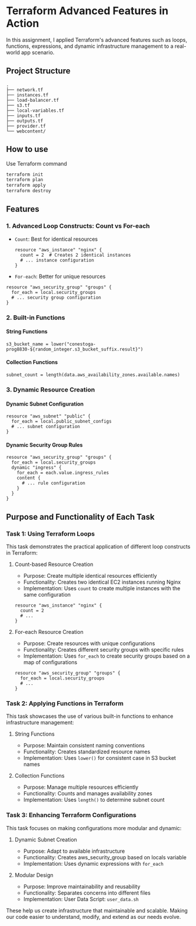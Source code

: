 # Terraform Advanced Features in Action

In this assignment, I applied Terraform's advanced features such as loops, functions,
expressions, and dynamic infrastructure management to a real-world app scenario.

## Project Structure

```
.
├── network.tf
├── instances.tf
├── load-balancer.tf
├── s3.tf
├── local-variables.tf
├── inputs.tf
├── outputs.tf
├── provider.tf
└── webcontent/
```

## How to use

Use Terraform command

```bash
terraform init
terraform plan
terraform apply
terraform destroy
```

## Features

### 1. Advanced Loop Constructs: Count vs For-each

- `Count`: Best for identical resources

  ```hcl
  resource "aws_instance" "nginx" {
    count = 2  # Creates 2 identical instances
    # ... instance configuration
  }
  ```

- `For-each`: Better for unique resources

```hcl
resource "aws_security_group" "groups" {
  for_each = local.security_groups
  # ... security group configuration
}
```

### 2. Built-in Functions

#### String Functions

```hcl
s3_bucket_name = lower("conestoga-prog8830-${random_integer.s3_bucket_suffix.result}")
```

#### Collection Functions

```hcl
subnet_count = length(data.aws_availability_zones.available.names)
```

### 3. Dynamic Resource Creation

#### Dynamic Subnet Configuration

```hcl
resource "aws_subnet" "public" {
  for_each = local.public_subnet_configs
  # ... subnet configuration
}
```

#### Dynamic Security Group Rules

```hcl
resource "aws_security_group" "groups" {
  for_each = local.security_groups
  dynamic "ingress" {
    for_each = each.value.ingress_rules
    content {
      # ... rule configuration
    }
  }
}
```

## Purpose and Functionality of Each Task

### Task 1: Using Terraform Loops

This task demonstrates the practical application of different loop constructs in Terraform:

1. Count-based Resource Creation

   - Purpose: Create multiple identical resources efficiently
   - Functionality: Creates two identical EC2 instances running Nginx
   - Implementation: Uses `count` to create multiple instances with the same configuration

   ```hcl
   resource "aws_instance" "nginx" {
     count = 2
     # ...
   }
   ```

2. For-each Resource Creation
   - Purpose: Create resources with unique configurations
   - Functionality: Creates different security groups with specific rules
   - Implementation: Uses `for_each` to create security groups based on a map of configurations
   ```hcl
   resource "aws_security_group" "groups" {
     for_each = local.security_groups
     # ...
   }
   ```

### Task 2: Applying Functions in Terraform

This task showcases the use of various built-in functions to enhance infrastructure management:

1. String Functions

   - Purpose: Maintain consistent naming conventions
   - Functionality: Creates standardized resource names
   - Implementation: Uses `lower()` for consistent case in S3 bucket names

2. Collection Functions

   - Purpose: Manage multiple resources efficiently
   - Functionality: Counts and manages availability zones
   - Implementation: Uses `length()` to determine subnet count

### Task 3: Enhancing Terraform Configurations

This task focuses on making configurations more modular and dynamic:

1. Dynamic Subnet Creation

   - Purpose: Adapt to available infrastructure
   - Functionality: Creates aws_security_group based on locals variable
   - Implementation: Uses dynamic expressions with `for_each`

2. Modular Design
   - Purpose: Improve maintainability and reusability
   - Functionality: Separates concerns into different files
   - Implementation: User Data Script: `user_data.sh`


These help us create infrastructure that maintainable and scalable. Making our code easier to understand, modify, and extend as our needs evolve.
